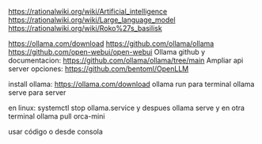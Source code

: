 https://rationalwiki.org/wiki/Artificial_intelligence
https://rationalwiki.org/wiki/Large_language_model
https://rationalwiki.org/wiki/Roko%27s_basilisk

https://ollama.com/download
https://github.com/ollama/ollama
https://github.com/open-webui/open-webui
Ollama github y documentacion: https://github.com/ollama/ollama/tree/main
Ampliar api server opciones: https://github.com/bentoml/OpenLLM

install ollama:
https://ollama.com/download
ollama run para terminal
ollama serve para server

en linux: systemctl stop ollama.service
y despues
ollama serve
y en otra terminal
ollama pull orca-mini

usar código o desde consola
